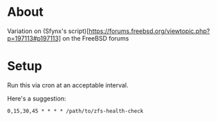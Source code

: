 # About

Variation on (Sfynx's script)[https://forums.freebsd.org/viewtopic.php?p=197113#p197113] on the FreeBSD forums

# Setup

Run this via cron at an acceptable interval.

Here's a suggestion:

```
0,15,30,45 * * * * /path/to/zfs-health-check
```
